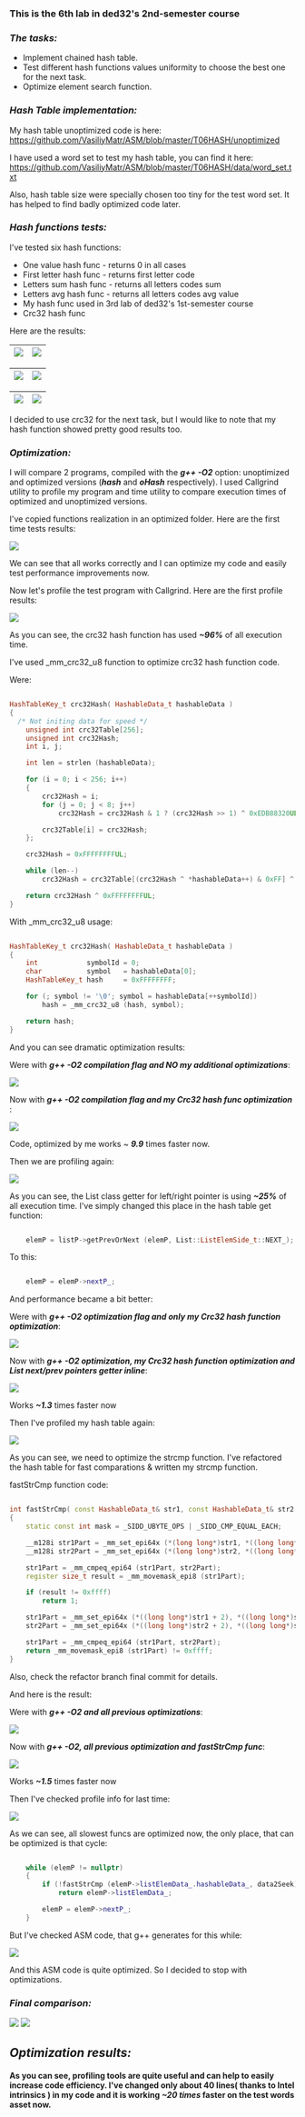 

### __This is the 6th lab in ded32's 2nd-semester course__

### ___The tasks:___
* Implement chained hash table.
* Test different hash functions values uniformity to choose the best one for the next task.
* Optimize element search function.  

### ___Hash Table implementation:___

My hash table unoptimized code is here:
https://github.com/VasiliyMatr/ASM/blob/master/T06HASH/unoptimized

I have used a word set to test my hash table, you can find it here:
https://github.com/VasiliyMatr/ASM/blob/master/T06HASH/data/word_set.txt

Also, hash table size were specially chosen too tiny for the test word set. It has helped to find badly optimized code later.

### ___Hash functions tests:___

I've tested six hash functions:
* One value hash func - returns 0 in all cases
* First letter hash func - returns first letter code
* Letters sum hash func - returns all letters codes sum
* Letters avg hash func - returns all letters codes avg value
* My hash func used in 3rd lab of ded32's 1st-semester course
* Crc32 hash func

Here are the results:

![](data/oneValStat.png)   |  ![](data/firstLetterStat.png)
---------------------------|------------------------------

![](data/lettersAvgStat.png) | ![](data/lettersSumStat.png)
-----------------------------|------------------------------

![](data/myStat.png)  | ![](data/crc32Stat.png)
----------------------|------------------------------

I decided to use crc32 for the next task, but I would like to note that my hash function showed pretty good results too.

### ___Optimization:___

I will compare 2 programs, compiled with the ___g++ -O2___ option: unoptimized and optimized versions (___hash___ and ___oHash___ respectively).
I used Callgrind utility to profile my program and time utility to compare execution times of optimized and unoptimized versions.

I've copied functions realization in an optimized folder.
Here are the first time tests results:

![](data/timeCheck.png)

We can see that all works correctly and I can optimize my code and easily test performance improvements now.

Now let's profile the test program with Callgrind.
Here are the first profile results:

![](data/firstProfile.png)

As you can see, the crc32 hash function has used ___~96%___ of all execution time.

I've used _mm_crc32_u8 function to optimize crc32 hash function code.

Were:
```c++

HashTableKey_t crc32Hash( HashableData_t hashableData )
{
  /* Not initing data for speed */
    unsigned int crc32Table[256];
    unsigned int crc32Hash;
    int i, j;

    int len = strlen (hashableData);

    for (i = 0; i < 256; i++)
    {
        crc32Hash = i;
        for (j = 0; j < 8; j++)
            crc32Hash = crc32Hash & 1 ? (crc32Hash >> 1) ^ 0xEDB88320UL : crc32Hash >> 1;

        crc32Table[i] = crc32Hash;
    };

    crc32Hash = 0xFFFFFFFFUL;

    while (len--)
        crc32Hash = crc32Table[(crc32Hash ^ *hashableData++) & 0xFF] ^ (crc32Hash >> 8);

    return crc32Hash ^ 0xFFFFFFFFUL;
}

```

With _mm_crc32_u8 usage:

```c++

HashTableKey_t crc32Hash( HashableData_t hashableData )
{
    int            symbolId = 0;
    char           symbol   = hashableData[0];
    HashTableKey_t hash     = 0xFFFFFFFF;

    for (; symbol != '\0'; symbol = hashableData[++symbolId])
        hash = _mm_crc32_u8 (hash, symbol);

    return hash;
}

```

And you can see dramatic optimization results:

Were with ___g++ -O2 compilation flag and NO my additional optimizations___:

![](data/unoptTime.png)

Now with ___g++ -O2 compilation flag and my Crc32 hash func optimization___ :

![](data/secondTime.png)

Code, optimized by me works ~ ___9.9___ times faster now.

Then we are profiling again:

![](data/secondProfile.png)

As you can see, the List class getter for left/right pointer is using  ___~25%___ of all execution time.
I've simply changed this place in the hash table get function:

```c++

    elemP = listP->getPrevOrNext (elemP, List::ListElemSide_t::NEXT_);

```

To this:

```c++

    elemP = elemP->nextP_;

```

And performance became a bit better:

Were with ___g++ -O2 optimization flag and only my Crc32 hash function optimization___:

![](data/secondTime.png)

Now with ___g++ -O2 optimization, my Crc32 hash function optimization and List next/prev pointers getter inline___:

![](data/thirdTime.png)

Works ___~1.3___ times faster now

Then I've profiled my hash table again:

![](data/thirdProfile.png)

As you can see, we need to optimize the strcmp function. I've refactored the hash table for fast comparations & written my strcmp function.

fastStrCmp function code:
```c++

int fastStrCmp( const HashableData_t& str1, const HashableData_t& str2 )
{
    static const int mask = _SIDD_UBYTE_OPS | _SIDD_CMP_EQUAL_EACH;

    __m128i str1Part = _mm_set_epi64x (*(long long*)str1, *((long long*)str1 + 1));
    __m128i str2Part = _mm_set_epi64x (*(long long*)str2, *((long long*)str2 + 1));

    str1Part = _mm_cmpeq_epi64 (str1Part, str2Part);
    register size_t result = _mm_movemask_epi8 (str1Part);

    if (result != 0xffff)
        return 1;

    str1Part = _mm_set_epi64x (*((long long*)str1 + 2), *((long long*)str1 + 3));
    str2Part = _mm_set_epi64x (*((long long*)str2 + 2), *((long long*)str2 + 3));

    str1Part = _mm_cmpeq_epi64 (str1Part, str2Part);
    return _mm_movemask_epi8 (str1Part) != 0xffff;
}

```

Also, check the refactor branch final commit for details.

And here is the result:

Were with ___g++ -O2 and all previous optimizations___:

![](data/thirdTime.png)

Now with ___g++ -O2, all previous optimization and fastStrCmp func___:

![](data/fourthTime.png)

Works ___~1.5___ times faster now

Then I've checked profile info for last time:

![](data/fourtProfile.png)

As we can see, all slowest funcs are optimized now, the only place, that can be optimized is that cycle:

```c++

    while (elemP != nullptr)
    {
        if (!fastStrCmp (elemP->listElemData_.hashableData_, data2Seek))
            return elemP->listElemData_;

        elemP = elemP->nextP_;
    }

```

But I've checked ASM code, that g++ generates for this while:

![](data/asmFirst.png)

And this ASM code is quite optimized. So I decided to stop with optimizations.

### ___Final comparison:___

![](data/unoptTime.png)
![](data/fourthTime.png)

## ___Optimization results:___
#### As you can see, profiling tools are quite useful and can help to easily increase code efficiency. I've changed only about 40 lines( thanks to Intel intrinsics ) in my code and it is working ___~20 times___ faster on the test words asset now.
